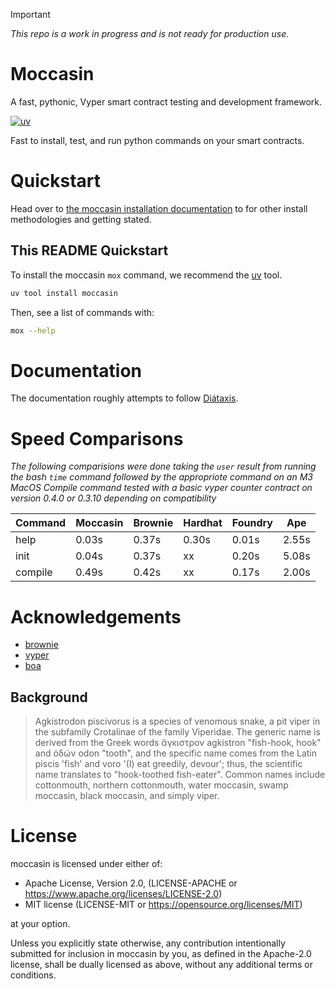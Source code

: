 >[!IMPORTANT]
> *This repo is a work in progress and is not ready for production use.*

# Moccasin

A fast, pythonic, Vyper smart contract testing and development framework.

[![uv](https://img.shields.io/endpoint?url=https://raw.githubusercontent.com/astral-sh/uv/main/assets/badge/v0.json)](https://github.com/astral-sh/uv)

<!-- <p align="center">
    <br />
    <a href="https://cyfrin.io/">
        <img src="./img/moccasin-logo.png" width="250" alt=""/></a>
    <br />
</p> -->

Fast to install, test, and run python commands on your smart contracts.

# Quickstart

Head over to [the moccasin installation documentation](https://cyfrin.github.io/moccasin/installing-moccasin.html) to for other install methodologies and getting stated.

## This README Quickstart

To install the moccasin `mox` command, we recommend the [uv](https://docs.astral.sh/uv/) tool.

```bash
uv tool install moccasin
```

Then, see a list of commands with:

```bash
mox --help
```

# Documentation

The documentation roughly attempts to follow [Diátaxis](https://diataxis.fr/).

# Speed Comparisons

*The following comparisions were done taking the `user` result from running the bash `time` command followed by the appropriote command on an M3 MacOS*
*Compile command tested with a basic vyper counter contract on version 0.4.0 or 0.3.10 depending on compatibility*


| Command | Moccasin | Brownie | Hardhat | Foundry | Ape   |
| ------- | -------- | ------- | ------- | ------- | ----- |
| help    | 0.03s    | 0.37s   | 0.30s   | 0.01s   | 2.55s |
| init    | 0.04s    | 0.37s   | xx      | 0.20s   | 5.08s |
| compile | 0.49s    | 0.42s   | xx      | 0.17s   | 2.00s |


# Acknowledgements 

- [brownie](https://github.com/eth-brownie/brownie)
- [vyper](https://github.com/vyperlang/vyper)
- [boa](https://github.com/vyperlang/titanoboa)

## Background

> Agkistrodon piscivorus is a species of venomous snake, a pit viper in the subfamily Crotalinae of the family Viperidae. The generic name is derived from the Greek words ἄγκιστρον agkistron "fish-hook, hook" and ὀδών odon "tooth", and the specific name comes from the Latin piscis 'fish' and voro '(I) eat greedily, devour'; thus, the scientific name translates to "hook-toothed fish-eater". Common names include cottonmouth, northern cottonmouth, water moccasin, swamp moccasin, black moccasin, and simply viper.


# License 

moccasin is licensed under either of:

- Apache License, Version 2.0, (LICENSE-APACHE or https://www.apache.org/licenses/LICENSE-2.0)
- MIT license (LICENSE-MIT or https://opensource.org/licenses/MIT)

at your option.

Unless you explicitly state otherwise, any contribution intentionally submitted for inclusion in moccasin by you, as defined in the Apache-2.0 license, shall be dually licensed as above, without any additional terms or conditions.